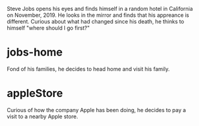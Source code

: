 Steve Jobs opens his eyes and finds himself in a random hotel in California on November, 2019. 
He looks in the mirror and finds that his appreance is different. 
Curious about what had changed since his death, he thinks to himself "where should I go first?"


# jobs-home
Fond of his families, he decides to head home and visit his family.  

# appleStore
Curious of how the company Apple has been doing, he decides to pay a visit to a nearby Apple store. 




